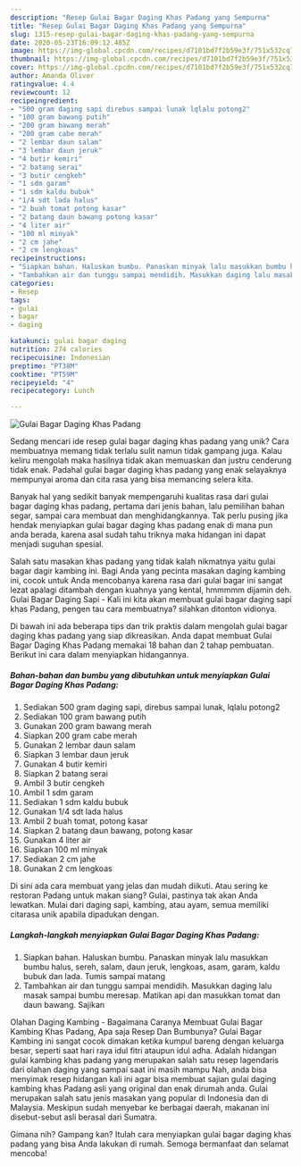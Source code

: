 ```yaml
---
description: "Resep Gulai Bagar Daging Khas Padang yang Sempurna"
title: "Resep Gulai Bagar Daging Khas Padang yang Sempurna"
slug: 1315-resep-gulai-bagar-daging-khas-padang-yang-sempurna
date: 2020-05-23T16:09:12.485Z
image: https://img-global.cpcdn.com/recipes/d7101bd7f2b59e3f/751x532cq70/gulai-bagar-daging-khas-padang-foto-resep-utama.jpg
thumbnail: https://img-global.cpcdn.com/recipes/d7101bd7f2b59e3f/751x532cq70/gulai-bagar-daging-khas-padang-foto-resep-utama.jpg
cover: https://img-global.cpcdn.com/recipes/d7101bd7f2b59e3f/751x532cq70/gulai-bagar-daging-khas-padang-foto-resep-utama.jpg
author: Amanda Oliver
ratingvalue: 4.4
reviewcount: 12
recipeingredient:
- "500 gram daging sapi direbus sampai lunak lqlalu potong2"
- "100 gram bawang putih"
- "200 gram bawang merah"
- "200 gram cabe merah"
- "2 lembar daun salam"
- "3 lembar daun jeruk"
- "4 butir kemiri"
- "2 batang serai"
- "3 butir cengkeh"
- "1 sdm garam"
- "1 sdm kaldu bubuk"
- "1/4 sdt lada halus"
- "2 buah tomat potong kasar"
- "2 batang daun bawang potong kasar"
- "4 liter air"
- "100 ml minyak"
- "2 cm jahe"
- "2 cm lengkoas"
recipeinstructions:
- "Siapkan bahan. Haluskan bumbu. Panaskan minyak lalu masukkan bumbu halus, sereh, salam, daun jeruk, lengkoas, asam, garam, kaldu bubuk dan lada. Tumis sampai matang"
- "Tambahkan air dan tunggu sampai mendidih. Masukkan daging lalu masak sampai bumbu meresap. Matikan api dan masukkan tomat dan daun bawang. Sajikan"
categories:
- Resep
tags:
- gulai
- bagar
- daging

katakunci: gulai bagar daging 
nutrition: 274 calories
recipecuisine: Indonesian
preptime: "PT38M"
cooktime: "PT59M"
recipeyield: "4"
recipecategory: Lunch

---
```



![Gulai Bagar Daging Khas Padang](https://img-global.cpcdn.com/recipes/d7101bd7f2b59e3f/751x532cq70/gulai-bagar-daging-khas-padang-foto-resep-utama.jpg)

Sedang mencari ide resep gulai bagar daging khas padang yang unik? Cara membuatnya memang tidak terlalu sulit namun tidak gampang juga. Kalau keliru mengolah maka hasilnya tidak akan memuaskan dan justru cenderung tidak enak. Padahal gulai bagar daging khas padang yang enak selayaknya mempunyai aroma dan cita rasa yang bisa memancing selera kita.

Banyak hal yang sedikit banyak mempengaruhi kualitas rasa dari gulai bagar daging khas padang, pertama dari jenis bahan, lalu pemilihan bahan segar, sampai cara membuat dan menghidangkannya. Tak perlu pusing jika hendak menyiapkan gulai bagar daging khas padang enak di mana pun anda berada, karena asal sudah tahu triknya maka hidangan ini dapat menjadi suguhan spesial.

Salah satu masakan khas padang yang tidak kalah nikmatnya yaitu gulai bagar dagir kambing ini. Bagi Anda yang pecinta masakan daging kambing ini, cocok untuk Anda mencobanya karena rasa dari gulai bagar ini sangat lezat apalagi ditambah dengan kuahnya yang kental, hmmmmm dijamin deh. Gulai Bagar Daging Sapi - Kali ini kita akan membuat gulai bagar daging sapi khas Padang, pengen tau cara membuatnya? silahkan ditonton vidionya.


Di bawah ini ada beberapa tips dan trik praktis dalam mengolah gulai bagar daging khas padang yang siap dikreasikan. Anda dapat membuat Gulai Bagar Daging Khas Padang memakai 18 bahan dan 2 tahap pembuatan. Berikut ini cara dalam menyiapkan hidangannya.

<!--inarticleads1-->

##### Bahan-bahan dan bumbu yang dibutuhkan untuk menyiapkan Gulai Bagar Daging Khas Padang:

1. Sediakan 500 gram daging sapi, direbus sampai lunak, lqlalu potong2
1. Sediakan 100 gram bawang putih
1. Gunakan 200 gram bawang merah
1. Siapkan 200 gram cabe merah
1. Gunakan 2 lembar daun salam
1. Siapkan 3 lembar daun jeruk
1. Gunakan 4 butir kemiri
1. Siapkan 2 batang serai
1. Ambil 3 butir cengkeh
1. Ambil 1 sdm garam
1. Sediakan 1 sdm kaldu bubuk
1. Gunakan 1/4 sdt lada halus
1. Ambil 2 buah tomat, potong kasar
1. Siapkan 2 batang daun bawang, potong kasar
1. Gunakan 4 liter air
1. Siapkan 100 ml minyak
1. Sediakan 2 cm jahe
1. Gunakan 2 cm lengkoas


Di sini ada cara membuat yang jelas dan mudah diikuti. Atau sering ke restoran Padang untuk makan siang? Gulai, pastinya tak akan Anda lewatkan. Mulai dari daging sapi, kambing, atau ayam, semua memiliki citarasa unik apabila dipadukan dengan. 

<!--inarticleads2-->

##### Langkah-langkah menyiapkan Gulai Bagar Daging Khas Padang:

1. Siapkan bahan. Haluskan bumbu. Panaskan minyak lalu masukkan bumbu halus, sereh, salam, daun jeruk, lengkoas, asam, garam, kaldu bubuk dan lada. Tumis sampai matang
1. Tambahkan air dan tunggu sampai mendidih. Masukkan daging lalu masak sampai bumbu meresap. Matikan api dan masukkan tomat dan daun bawang. Sajikan


Olahan Daging Kambing - Bagaimana Caranya Membuat Gulai Bagar Kambing Khas Padang, Apa saja Resep Dan Bumbunya? Gulai Bagar Kambing ini sangat cocok dimakan ketika kumpul bareng dengan keluarga besar, seperti saat hari raya idul fitri ataupun idul adha. Adalah hidangan gulai kambing khas padang yang merupakan salah satu resep lagendaris dari olahan daging yang sampai saat ini masih mampu Nah, anda bisa menyimak resep hidangan kali ini agar bisa membuat sajian gulai daging kambing khas Padang asli yang original dan enak dirumah anda. Gulai merupakan salah satu jenis masakan yang popular di Indonesia dan di Malaysia. Meskipun sudah menyebar ke berbagai daerah, makanan ini disebut-sebut asli berasal dari Sumatra. 

Gimana nih? Gampang kan? Itulah cara menyiapkan gulai bagar daging khas padang yang bisa Anda lakukan di rumah. Semoga bermanfaat dan selamat mencoba!
